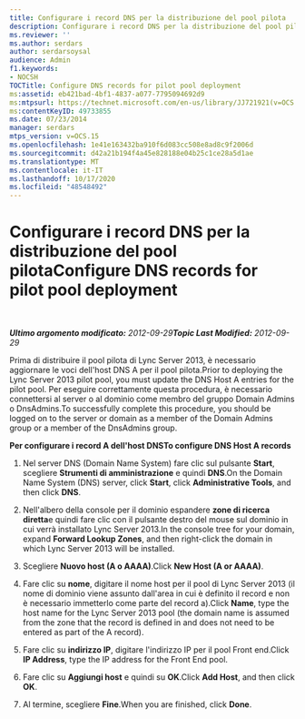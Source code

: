 ```yaml
---
title: Configurare i record DNS per la distribuzione del pool pilota
description: Configurare i record DNS per la distribuzione del pool pilota.
ms.reviewer: ''
ms.author: serdars
author: serdarsoysal
audience: Admin
f1.keywords:
- NOCSH
TOCTitle: Configure DNS records for pilot pool deployment
ms:assetid: eb421bad-4bf1-4837-a077-7795094692d9
ms:mtpsurl: https://technet.microsoft.com/en-us/library/JJ721921(v=OCS.15)
ms:contentKeyID: 49733855
ms.date: 07/23/2014
manager: serdars
mtps_version: v=OCS.15
ms.openlocfilehash: 1e41e163432ba910f6d083cc508e8ad8c9f2006d
ms.sourcegitcommit: d42a21b194f4a45e828188e04b25c1ce28a5d1ae
ms.translationtype: MT
ms.contentlocale: it-IT
ms.lasthandoff: 10/17/2020
ms.locfileid: "48548492"
---
```

# <a name="configure-dns-records-for-pilot-pool-deployment"></a><span data-ttu-id="20e02-103">Configurare i record DNS per la distribuzione del pool pilota</span><span class="sxs-lookup"><span data-stu-id="20e02-103">Configure DNS records for pilot pool deployment</span></span>

<div data-xmlns="http://www.w3.org/1999/xhtml">

<div class="topic" data-xmlns="http://www.w3.org/1999/xhtml" data-msxsl="urn:schemas-microsoft-com:xslt" data-cs="https://msdn.microsoft.com/">

<div data-asp="https://msdn2.microsoft.com/asp">



</div>

<div id="mainSection">

<div id="mainBody">

<span> </span>

<span data-ttu-id="20e02-104">_**Ultimo argomento modificato:** 2012-09-29_</span><span class="sxs-lookup"><span data-stu-id="20e02-104">_**Topic Last Modified:** 2012-09-29_</span></span>

<span data-ttu-id="20e02-105">Prima di distribuire il pool pilota di Lync Server 2013, è necessario aggiornare le voci dell'host DNS A per il pool pilota.</span><span class="sxs-lookup"><span data-stu-id="20e02-105">Prior to deploying the Lync Server 2013 pilot pool, you must update the DNS Host A entries for the pilot pool.</span></span> <span data-ttu-id="20e02-106">Per eseguire correttamente questa procedura, è necessario connettersi al server o al dominio come membro del gruppo Domain Admins o DnsAdmins.</span><span class="sxs-lookup"><span data-stu-id="20e02-106">To successfully complete this procedure, you should be logged on to the server or domain as a member of the Domain Admins group or a member of the DnsAdmins group.</span></span>

<span data-ttu-id="20e02-107">**Per configurare i record A dell'host DNS**</span><span class="sxs-lookup"><span data-stu-id="20e02-107">**To configure DNS Host A records**</span></span>

1.  <span data-ttu-id="20e02-108">Nel server DNS (Domain Name System) fare clic sul pulsante **Start**, scegliere **Strumenti di amministrazione** e quindi **DNS**.</span><span class="sxs-lookup"><span data-stu-id="20e02-108">On the Domain Name System (DNS) server, click **Start**, click **Administrative Tools**, and then click **DNS**.</span></span>

2.  <span data-ttu-id="20e02-109">Nell'albero della console per il dominio espandere **zone di ricerca diretta**e quindi fare clic con il pulsante destro del mouse sul dominio in cui verrà installato Lync Server 2013.</span><span class="sxs-lookup"><span data-stu-id="20e02-109">In the console tree for your domain, expand **Forward Lookup Zones**, and then right-click the domain in which Lync Server 2013 will be installed.</span></span>

3.  <span data-ttu-id="20e02-110">Scegliere **Nuovo host (A o AAAA)**.</span><span class="sxs-lookup"><span data-stu-id="20e02-110">Click **New Host (A or AAAA)**.</span></span>

4.  <span data-ttu-id="20e02-111">Fare clic su **nome**, digitare il nome host per il pool di Lync Server 2013 (il nome di dominio viene assunto dall'area in cui è definito il record e non è necessario immetterlo come parte del record a).</span><span class="sxs-lookup"><span data-stu-id="20e02-111">Click **Name**, type the host name for the Lync Server 2013 pool (the domain name is assumed from the zone that the record is defined in and does not need to be entered as part of the A record).</span></span>

5.  <span data-ttu-id="20e02-112">Fare clic su **indirizzo IP**, digitare l'indirizzo IP per il pool Front end.</span><span class="sxs-lookup"><span data-stu-id="20e02-112">Click **IP Address**, type the IP address for the Front End pool.</span></span>

6.  <span data-ttu-id="20e02-113">Fare clic su **Aggiungi host** e quindi su **OK**.</span><span class="sxs-lookup"><span data-stu-id="20e02-113">Click **Add Host**, and then click **OK**.</span></span>

7.  <span data-ttu-id="20e02-114">Al termine, scegliere **Fine**.</span><span class="sxs-lookup"><span data-stu-id="20e02-114">When you are finished, click **Done**.</span></span>

</div>

<span> </span>

</div>

</div>

</div>

